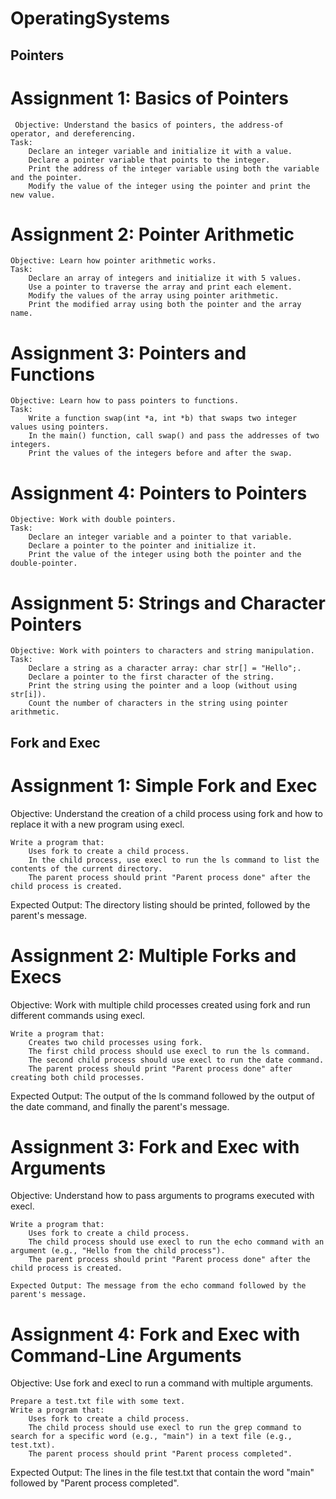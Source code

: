 # OperatingSystems

## Pointers
# Assignment 1: Basics of Pointers

     Objective: Understand the basics of pointers, the address-of operator, and dereferencing.
    Task:
        Declare an integer variable and initialize it with a value.
        Declare a pointer variable that points to the integer.
        Print the address of the integer variable using both the variable and the pointer.
        Modify the value of the integer using the pointer and print the new value.

# Assignment 2: Pointer Arithmetic

    Objective: Learn how pointer arithmetic works.
    Task:
        Declare an array of integers and initialize it with 5 values.
        Use a pointer to traverse the array and print each element.
        Modify the values of the array using pointer arithmetic.
        Print the modified array using both the pointer and the array name.

# Assignment 3: Pointers and Functions

    Objective: Learn how to pass pointers to functions.
    Task:
        Write a function swap(int *a, int *b) that swaps two integer values using pointers.
        In the main() function, call swap() and pass the addresses of two integers.
        Print the values of the integers before and after the swap.

# Assignment 4: Pointers to Pointers

    Objective: Work with double pointers.
    Task:
        Declare an integer variable and a pointer to that variable.
        Declare a pointer to the pointer and initialize it.
        Print the value of the integer using both the pointer and the double-pointer.

# Assignment 5: Strings and Character Pointers

    Objective: Work with pointers to characters and string manipulation.
    Task:
        Declare a string as a character array: char str[] = "Hello";.
        Declare a pointer to the first character of the string.
        Print the string using the pointer and a loop (without using str[i]).
        Count the number of characters in the string using pointer arithmetic.

## Fork and Exec 

# Assignment 1: Simple Fork and Exec

Objective: Understand the creation of a child process using fork and how to replace it with a new program using execl.

    Write a program that:
        Uses fork to create a child process.
        In the child process, use execl to run the ls command to list the contents of the current directory.
        The parent process should print "Parent process done" after the child process is created.

Expected Output: The directory listing should be printed, followed by the parent's message.

# Assignment 2: Multiple Forks and Execs

Objective: Work with multiple child processes created using fork and run different commands using execl.

    Write a program that:
        Creates two child processes using fork.
        The first child process should use execl to run the ls command.
        The second child process should use execl to run the date command.
        The parent process should print "Parent process done" after creating both child processes.

Expected Output: The output of the ls command followed by the output of the date command, and finally the parent's message.
 
# Assignment 3: Fork and Exec with Arguments

Objective: Understand how to pass arguments to programs executed with execl.

    Write a program that:
        Uses fork to create a child process.
        The child process should use execl to run the echo command with an argument (e.g., "Hello from the child process").
        The parent process should print "Parent process done" after the child process is created.

    Expected Output: The message from the echo command followed by the parent's message.

# Assignment 4: Fork and Exec with Command-Line Arguments

Objective: Use fork and execl to run a command with multiple arguments.

    Prepare a test.txt file with some text.
    Write a program that:
        Uses fork to create a child process.
        The child process should use execl to run the grep command to search for a specific word (e.g., "main") in a text file (e.g., test.txt).
        The parent process should print "Parent process completed".

Expected Output: The lines in the file test.txt that contain the word "main" followed by "Parent process completed".
